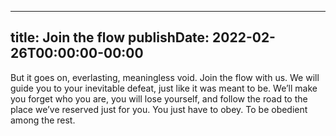 
---
title: Join the flow
publishDate: 2022-02-26T00:00:00-00:00
---

 But it goes on, everlasting, meaningless void. Join the flow with us. We will guide you to your inevitable defeat, just like it was meant to be. We’ll make you forget who you are, you will lose yourself, and follow the road to the place we’ve reserved just for you. You just have to obey. To be obedient among the rest.
